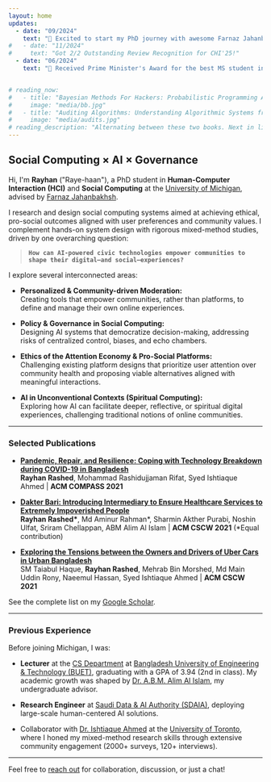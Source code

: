 ```yaml
---
layout: home
updates:
  - date: "09/2024"
    text: "📍 Excited to start my PhD journey with awesome Farnaz Jahanbakhsh!"
#   - date: "11/2024"
#     text: "Got 2/2 Outstanding Review Recognition for CHI'25!"
  - date: "06/2024"
    text: "🏅 Received Prime Minister's Award for the best MS student in the ICT sector in Bangladesh [here]"


# reading_now:
#   - title: "Bayesian Methods For Hackers: Probabilistic Programming And Bayesian Inference"
#     image: "media/bb.jpg"
#   - title: "Auditing Algorithms: Understanding Algorithmic Systems from the Outside In"
#     image: "media/audits.jpg"
# reading_description: "Alternating between these two books. Next in line: <strong>Causal Inference: What If </strong> by Miguel Angel Hernán"
---
```


<h2 class="responsive-heading">Social Computing × AI × Governance</h2>

Hi, I'm **Rayhan** ("Raye-haan"), a PhD student in **Human-Computer Interaction (HCI)** and **Social Computing** at the [University of Michigan](https://www.umich.edu), advised by [Farnaz Jahanbakhsh](https://people.csail.mit.edu/farnazj/).

I research and design social computing systems aimed at achieving ethical, pro-social outcomes aligned with user preferences and community values. I complement hands-on system design with rigorous mixed-method studies, driven by one overarching question:


> **```How can AI-powered civic technologies empower communities to shape their digital—and social—experiences?```**

I explore several interconnected areas:

- **Personalized & Community-driven Moderation:**  
  Creating tools that empower communities, rather than platforms, to define and manage their own online experiences.

- **Policy & Governance in Social Computing:**  
  Designing AI systems that democratize decision-making, addressing risks of centralized control, biases, and echo chambers.

- **Ethics of the Attention Economy & Pro-Social Platforms:**  
  Challenging existing platform designs that prioritize user attention over community health and proposing viable alternatives aligned with meaningful interactions.

- **AI in Unconventional Contexts (Spiritual Computing):**  
  Exploring how AI can facilitate deeper, reflective, or spiritual digital experiences, challenging traditional notions of online communities.

---

### Selected Publications

- **[Pandemic, Repair, and Resilience: Coping with Technology Breakdown during COVID-19 in Bangladesh](/content/papers/pandemic_repair.pdf)**  
  **Rayhan Rashed**, Mohammad Rashidujjaman Rifat, Syed Ishtiaque Ahmed | **ACM COMPASS 2021**

- **[Dakter Bari: Introducing Intermediary to Ensure Healthcare Services to Extremely Impoverished People](/content/papers/dakter_bari.pdf)**  
  **Rayhan Rashed\***, Md Aminur Rahman\*, Sharmin Akther Purabi, Noshin Ulfat, Sriram Chellappan, ABM Alim Al Islam | **ACM CSCW 2021** (*Equal contribution)

- **[Exploring the Tensions between the Owners and Drivers of Uber Cars in Urban Bangladesh](/content/papers/uber.pdf)**  
  SM Taiabul Haque, **Rayhan Rashed**, Mehrab Bin Morshed, Md Main Uddin Rony, Naeemul Hassan, Syed Ishtiaque Ahmed | **ACM CSCW 2021**

See the complete list on my [Google Scholar](https://scholar.google.com/citations?user=6O9kQYAAAAAJ).

---

### Previous Experience

Before joining Michigan, I was:

- **Lecturer** at the [CS Department](https://cse.buet.ac.bd/) at [Bangladesh University of Engineering & Technology (BUET)](https://www.buet.ac.bd/), graduating with a GPA of 3.94 (2nd in class). My academic growth was shaped by [Dr. A.B.M. Alim Al Islam](https://sites.google.com/site/abmalimalislam/publications), my undergraduate advisor.

- **Research Engineer** at [Saudi Data & AI Authority (SDAIA)](https://sdaia.gov.sa/), deploying large-scale human-centered AI solutions.

- Collaborator with [Dr. Ishtiaque Ahmed](http://ishtiaque.net) at the [University of Toronto](http://cs.toronto.edu/), where I honed my mixed-method research skills through extensive community engagement (2000+ surveys, 120+ interviews).

---

Feel free to [reach out](mailto:rayrash@umich.edu) for collaboration, discussion, or just a chat!
